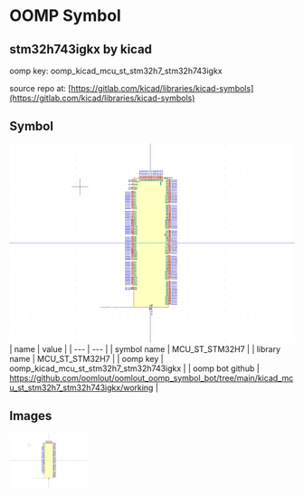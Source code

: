 # OOMP Symbol  
## stm32h743igkx  by kicad  
  
oomp key: oomp_kicad_mcu_st_stm32h7_stm32h743igkx  
  
source repo at: [https://gitlab.com/kicad/libraries/kicad-symbols](https://gitlab.com/kicad/libraries/kicad-symbols)  
## Symbol  
  
[![working.png](working_600.png)](working.png)  
| name | value | 
| --- | --- | 
| symbol name | MCU_ST_STM32H7 | 
| library name | MCU_ST_STM32H7 | 
| oomp key | oomp_kicad_mcu_st_stm32h7_stm32h743igkx | 
| oomp bot github | https://github.com/oomlout/oomlout_oomp_symbol_bot/tree/main/kicad_mcu_st_stm32h7_stm32h743igkx/working | 
## Images  
  
[![working.png](working_140.png)](working.png)  

